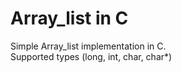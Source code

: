 # Array_list in C

Simple Array_list implementation in C.<br/>
Supported types (long, int, char, char*)
